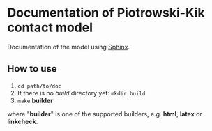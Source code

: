 [//]: # (To preview markdown file in Emacs type C-c C-c p)

# Documentation of Piotrowski-Kik contact model
Documentation of the model using [Sphinx](http://www.sphinx-doc.org/en/stable/).

## How to use
1. `cd path/to/doc`
1. If there is no *build* directory yet: `mkdir build`
1. `make` **builder**

where "**builder**" is one of the supported builders, e.g. **html**, 
**latex** or **linkcheck**.
